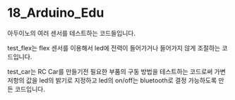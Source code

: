 # 18_Arduino_Edu
아두이노의 여러 센서를 테스트하는 코드들입니다.

test_flex는 flex 센서를 이용해서 led에 전력이 들어가거나 들어가지 않게 조절하는 코드입니다.

test_car는 RC Car를 만들기전 필요한 부품의 구동 방법을 테스트하는 코드로써 
가변저항의 값을 led의 밝기로 지정하고 led의 on/off는 bluetooth로 결정 가능하도록 만든 코드입니다.
